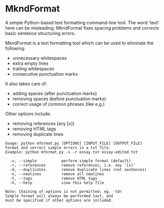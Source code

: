 # MkndFormat
A simple Python-based text formatting command-line tool. The word 'text' here can be misleading;
MkndFormat fixes spacing problems and corrects basic sentence structuring errors.

MkndFormat is a text formatting tool which can be used to eliminate the following:
* unnecessary whitespaces
* extra empty lines
* trailing whitespaces
* consecutive punctuation marks

It also takes care of:
* adding spaces (after punctuation marks)
* removing spaces (before punctuation marks)
* correct usage of common phrases (like e.g.)

Other options include:
* removing references (any [x])
* removing HTML tags
* removing duplicate lines

```
Usage: python mformat.py [OPTIONS] [INPUT_FILE] [OUTPUT_FILE]
Format and correct simple errors in a txt file.
Example: python mformat.py -s -r essay.txt essay-edited.txt

  -s, --simple           perform simple format (default)
  -r, --references       remove references, i.e. any '[x]'
  -d, --duplicates       remove duplicate lines (not sentences)
  -n, --newlines         remove all newlines
  -t, --tags             remove HTML tags
  -h, --help             view this help file

Note: Chaining of options is not permitted; eg. -tdr
Simple format will always be performed last, and
must be specified if other options are included.
````
